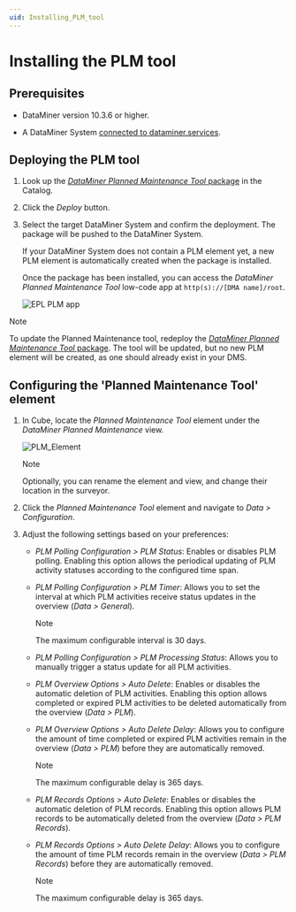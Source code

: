 ```yaml
---
uid: Installing_PLM_tool
---
```


# Installing the PLM tool

## Prerequisites

- DataMiner version 10.3.6 or higher.

- A DataMiner System [connected to dataminer.services](xref:Connecting_your_DataMiner_System_to_the_cloud).

## Deploying the PLM tool

1. Look up the [*DataMiner Planned Maintenance Tool* package](https://catalog.dataminer.services/details/88b1f821-bf68-4f4b-a244-6a547b087cd2) in the Catalog.

1. Click the *Deploy* button.

1. Select the target DataMiner System and confirm the deployment. The package will be pushed to the DataMiner System.

   If your DataMiner System does not contain a PLM element yet, a new PLM element is automatically created when the package is installed.

   Once the package has been installed, you can access the *DataMiner Planned Maintenance Tool* low-code app at `http(s)://[DMA name]/root`.

   ![EPL PLM app](~/dataminer/images/EPM_PLM_app.png)

> [!NOTE]
> To update the Planned Maintenance tool, redeploy the [*DataMiner Planned Maintenance Tool* package](https://catalog.dataminer.services/details/88b1f821-bf68-4f4b-a244-6a547b087cd2). The tool will be updated, but no new PLM element will be created, as one should already exist in your DMS.

## Configuring the 'Planned Maintenance Tool' element

1. In Cube, locate the *Planned Maintenance Tool* element under the *DataMiner Planned Maintenance* view.

   ![PLM_Element](~/dataminer/images/PLM_Element.png)

   > [!NOTE]
   > Optionally, you can rename the element and view, and change their location in the surveyor.

1. Click the *Planned Maintenance Tool* element and navigate to *Data > Configuration*.

1. Adjust the following settings based on your preferences:

   - *PLM Polling Configuration > PLM Status*: Enables or disables PLM polling. Enabling this option allows the periodical updating of PLM activity statuses according to the configured time span.

   - *PLM Polling Configuration > PLM Timer*: Allows you to set the interval at which PLM activities receive status updates in the overview (*Data > General*).

     > [!NOTE]
     > The maximum configurable interval is 30 days.

   - *PLM Polling Configuration > PLM Processing Status*: Allows you to manually trigger a status update for all PLM activities.

   - *PLM Overview Options > Auto Delete*: Enables or disables the automatic deletion of PLM activities. Enabling this option allows completed or expired PLM activities to be deleted automatically from the overview (*Data > PLM*).

   - *PLM Overview Options > Auto Delete Delay*: Allows you to configure the amount of time completed or expired PLM activities remain in the overview (*Data > PLM*) before they are automatically removed.

     > [!NOTE]
     > The maximum configurable delay is 365 days.

   - *PLM Records Options > Auto Delete*: Enables or disables the automatic deletion of PLM records. Enabling this option allows PLM records to be automatically deleted from the overview (*Data > PLM Records*).

   - *PLM Records Options > Auto Delete Delay*: Allows you to configure the amount of time PLM records remain in the overview (*Data > PLM Records*) before they are automatically removed.

     > [!NOTE]
     > The maximum configurable delay is 365 days.

